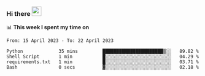 ### Hi there <a href="https://www.gautamkrishnar.com/"><img src="https://media.giphy.com/media/hvRJCLFzcasrR4ia7z/giphy.gif" width="25px"></a>

📊 **This week I spent my time on**

<!--START_SECTION:waka-->

```text
From: 15 April 2023 - To: 22 April 2023

Python             35 mins         ██████████████████████▒░░   89.82 %
Shell Script       1 min           █░░░░░░░░░░░░░░░░░░░░░░░░   04.29 %
requirements.txt   1 min           █░░░░░░░░░░░░░░░░░░░░░░░░   03.71 %
Bash               0 secs          ▓░░░░░░░░░░░░░░░░░░░░░░░░   02.18 %
```

<!--END_SECTION:waka-->
